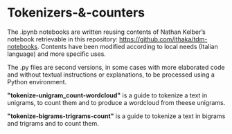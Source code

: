 # Tokenizers-&-counters

The .ipynb notebooks are written reusing contents of Nathan Kelber’s notebook retrievable in this repository: https://github.com/ithaka/tdm-notebooks.
Contents have been modified according to local needs (Italian language) and more specific uses.

The .py files are second versions, in some cases with more elaborated code and without textual instructions or explanations, to be processed using a Python environment.

<strong>"tokenize-unigram_count-wordcloud"</strong> is a guide to tokenize a text in unigrams, to count them and to produce a wordcloud from theese unigrams.

<strong>"tokenize-bigrams-trigrams-count"</strong> is a guide to tokenize a text in bigrams and trigrams and to count them.

